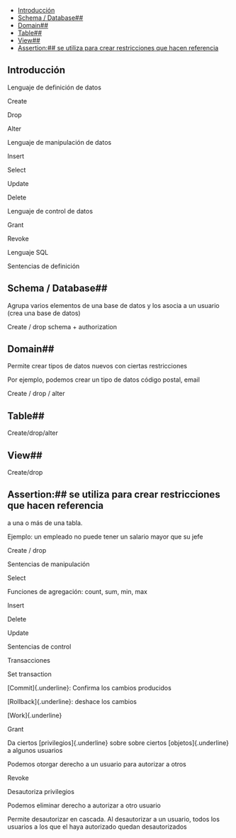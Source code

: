 - [Introducción](#introducci%C3%B3n)
- [Schema / Database##](#schema--database)
- [Domain##](#domain)
- [Table##](#table)
- [View##](#view)
- [Assertion:## se utiliza para crear restricciones que hacen referencia](#assertion-se-utiliza-para-crear-restricciones-que-hacen-referencia)

## Introducción

Lenguaje de definición de datos

Create

Drop

Alter

Lenguaje de manipulación de datos

Insert

Select

Update

Delete

Lenguaje de control de datos

Grant

Revoke

Lenguaje SQL

Sentencias de definición

## Schema / Database## 

Agrupa varios elementos de una base de datos y los asocia a un usuario
(crea una base de datos)

Create / drop schema + authorization

## Domain## 

Permite crear tipos de datos nuevos con ciertas restricciones

Por ejemplo, podemos crear un tipo de datos código postal, email

Create / drop / alter

## Table## 

Create/drop/alter

## View## 

Create/drop

## Assertion:##  se utiliza para crear restricciones que hacen referencia
a una o más de una tabla.

Ejemplo: un empleado no puede tener un salario mayor que su jefe

Create / drop

Sentencias de manipulación

Select

Funciones de agregación: count, sum, min, max

Insert

Delete

Update

Sentencias de control

Transacciones

Set transaction

[Commit]{.underline}: Confirma los cambios producidos

[Rollback]{.underline}: deshace los cambios

[Work]{.underline}

Grant

Da ciertos [privilegios]{.underline} sobre sobre ciertos
[objetos]{.underline} a algunos usuarios

Podemos otorgar derecho a un usuario para autorizar a otros

Revoke

Desautoriza privilegios

Podemos eliminar derecho a autorizar a otro usuario

Permite desautorizar en cascada. Al desautorizar a un usuario, todos los
usuarios a los que el haya autorizado quedan desautorizados
